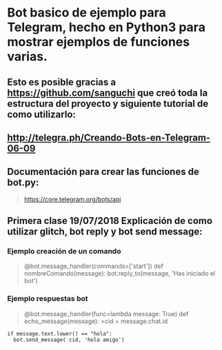 # Bot basico de ejemplo para Telegram, hecho en Python3 para mostrar ejemplos de funciones varias.

## Esto es posible gracias a https://github.com/sanguchi que creó toda la estructura del proyecto y siguiente tutorial de como utilizarlo:
## http://telegra.ph/Creando-Bots-en-Telegram-06-09

## Documentación para crear las funciones de bot.py:
>https://core.telegram.org/bots/api

## Primera clase 19/07/2018 Explicación de como utilizar glitch, bot reply y bot send message:
  
  ### Ejemplo creación de un comando
  >@bot.message_handler(commands=['start'])
  def nombreComando(message):
    bot.reply_to(message, 'Has iniciado el bot')
    
  ### Ejemplo respuestas bot
  >@bot.message_handler(func=lambda message: True)
  >def echo_message(message):
    >cid = message.chat.id
    
    if message.text.lower() == "hola":
      bot.send_message( cid, 'hola amigo')
  
